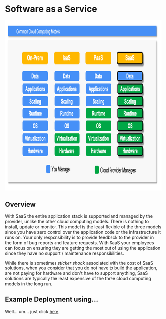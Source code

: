 # Software as a Service
<img src="../images/models4.png" alt="On Nooo!" witdh="550" height="550">

## Overview
With SaaS the entire application stack is supported and managed by the provider, unlike the other cloud computing models.  There is nothing to install, update or monitor.  This model is the least flexible of the three models since you have zero control over the application code or the infrastructure it runs on.  Your only responsibility is to provide feedback to the provider in the form of bug reports and feature requests.  With SaaS your employees can focus on ensuring they are getting the most out of using the application since they have no support / maintenance responsibilities. 

While there is sometimes *sticker shock* associated with the cost of SaaS solutions, when you consider that you do not have to build the application, are not paying for hardware and don't have to support anything, SaaS solutions are typically the least expensive of the three cloud computing models in the long run.
## Example Deployment using...
Well... um... just click [here](https://finance.yahoo.com/quote/GOOG/).
